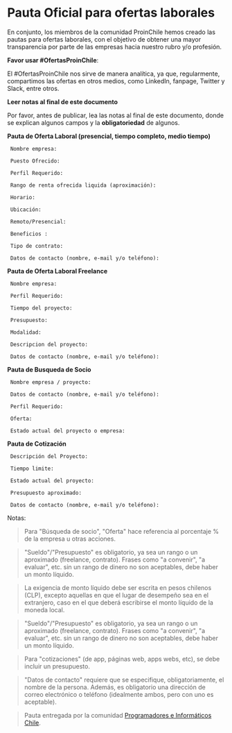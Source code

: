 Pauta Oficial para ofertas laborales
======

En conjunto, los miembros de la comunidad ProinChile hemos creado las pautas para ofertas laborales, con el objetivo de obtener una mayor transparencia por parte de las empresas hacia nuestro rubro y/o profesión.

**Favor usar #OfertasProinChile**:

El #OfertasProinChile nos sirve de manera analítica, ya que, regularmente, compartimos las ofertas en otros medios, como LinkedIn, fanpage, Twitter y Slack, entre otros.

**Leer notas al final de este documento**

Por favor, antes de publicar, lea las notas al final de este documento, donde se explican algunos campos y la **obligatoriedad** de algunos.

**Pauta de Oferta Laboral (presencial, tiempo completo, medio tiempo)**

     Nombre empresa:

     Puesto Ofrecido:

     Perfil Requerido:

     Rango de renta ofrecida liquida (aproximación):

     Horario:

     Ubicación:
     
     Remoto/Presencial:

     Beneficios :

     Tipo de contrato:
     
     Datos de contacto (nombre, e-mail y/o teléfono):


**Pauta de Oferta Laboral Freelance**

     Nombre empresa:

     Perfil Requerido:

     Tiempo del proyecto:
     
     Presupuesto:
     
     Modalidad:

     Descripcion del proyecto:
     
     Datos de contacto (nombre, e-mail y/o teléfono):
     
     
**Pauta de Busqueda de Socio**

     Nombre empresa / proyecto:
     
     Datos de contacto (nombre, e-mail y/o teléfono):

     Perfil Requerido:

     Oferta:
     
     Estado actual del proyecto o empresa:     

**Pauta de Cotización**

     Descripción del Proyecto:
     
     Tiempo limite:
     
     Estado actual del proyecto:  
     
     Presupuesto aproximado:
     
     Datos de contacto (nombre, e-mail y/o teléfono):
     

Notas:
> Para "Búsqueda de socio", "Oferta" hace referencia al porcentaje % de la empresa u otras acciones.

> "Sueldo"/"Presupuesto" es obligatorio, ya sea un rango o un aproximado (freelance, contrato). Frases como "a convenir", "a evaluar", etc. sin un rango de dinero no son aceptables, debe haber un monto líquido.

> La exigencia de monto líquido debe ser escrita en pesos chilenos (CLP), excepto aquellas en que el lugar de desempeño sea en el extranjero, caso en el que deberá escribirse el monto líquido de la moneda local.

> "Sueldo"/"Presupuesto" es obligatorio, ya sea un rango o un aproximado (freelance, contrato). Frases como "a convenir", "a evaluar", etc. sin un rango de dinero no son aceptables, debe haber un monto líquido.

> Para "cotizaciones" (de app, páginas web, apps webs, etc), se debe incluir un presupuesto.

> "Datos de contacto" requiere que se especifique, obligatoriamente, el nombre de la persona. Además, es obligatorio una dirección de correo electrónico o teléfono (idealmente ambos, pero con uno es aceptable).

> Pauta entregada por la comunidad [Programadores e Informáticos Chile](http://www.programadores.cl).
